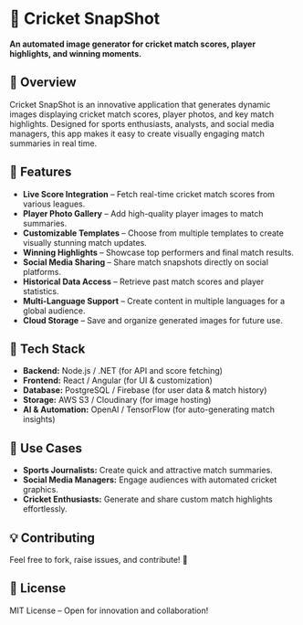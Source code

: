 # 🏏 Cricket SnapShot  
**An automated image generator for cricket match scores, player highlights, and winning moments.**  

## 📌 Overview  
Cricket SnapShot is an innovative application that generates dynamic images displaying cricket match scores, player photos, and key match highlights. Designed for sports enthusiasts, analysts, and social media managers, this app makes it easy to create visually engaging match summaries in real time.  

## 🎯 Features  
- **Live Score Integration** – Fetch real-time cricket match scores from various leagues.  
- **Player Photo Gallery** – Add high-quality player images to match summaries.  
- **Customizable Templates** – Choose from multiple templates to create visually stunning match updates.  
- **Winning Highlights** – Showcase top performers and final match results.  
- **Social Media Sharing** – Share match snapshots directly on social platforms.  
- **Historical Data Access** – Retrieve past match scores and player statistics.  
- **Multi-Language Support** – Create content in multiple languages for a global audience.  
- **Cloud Storage** – Save and organize generated images for future use.  

## 🚀 Tech Stack  
- **Backend:** Node.js / .NET (for API and score fetching)  
- **Frontend:** React / Angular (for UI & customization)  
- **Database:** PostgreSQL / Firebase (for user data & match history)  
- **Storage:** AWS S3 / Cloudinary (for image hosting)  
- **AI & Automation:** OpenAI / TensorFlow (for auto-generating match insights)  

## 📌 Use Cases  
- **Sports Journalists:** Create quick and attractive match summaries.  
- **Social Media Managers:** Engage audiences with automated cricket graphics.  
- **Cricket Enthusiasts:** Generate and share custom match highlights effortlessly.  

## 💡 Contributing  
Feel free to fork, raise issues, and contribute! 🚀  

## 📜 License  
MIT License – Open for innovation and collaboration!
